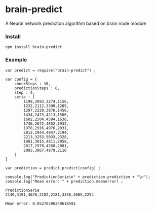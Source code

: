 brain-predict
=============

A Neural network prediction algorithm based on brain node module

### Install

```
npm install brain-predict
```

### Example

```
var predict = require("brain-predict") ;

var config = {
	checkSteps : 16,
	predictionSteps : 8,
	step : 4,
	serie : [
		1198,2093,3274,1156,
		1232,2112,3398,1285,
		1297,2220,3876,1456,
		1434,2473,4213,1506,
		1602,2504,4594,1638,
		1746,2672,4852,1932,
		1978,2916,4976,2031,
		2012,2944,4947,2194,
		2213,3253,5033,2328,
		1981,3015,4811,2058,
		2017,2970,4768,2081,
		2093,3067,4879,2116
	]  
}

var prediction = predict.predict(config) ;

console.log("PredictionSerie\n" + prediction.prediction + "\n");
console.log("Mean error: " + prediction.meanerror) ;
```

```
PredictionSerie
2140,3191,4676,2182,2181,3356,4605,2254

Mean error: 0.05270396240618591
```
